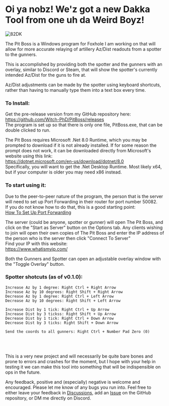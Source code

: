 Oi ya nobz! We'z got a new Dakka Tool from one uh da Weird Boyz!
======

![82DK](https://github.com/user-attachments/assets/e51c404e-2b40-4184-85b7-e6c2132cebc1)

The Pit Boss is a Windows program for Foxhole I am working on that will allow for more accurate relaying of artillery Az/Dist readouts from a spotter to the gunners.</br>

This is accomplished by providing both the spotter and the gunners with an overlay, similar to Discord or Steam, that will show the spotter's currently intended Az/Dist for the guns to fire at.</br>

Az/Dist adjustments can be made by the spotter using keyboard shortcuts, rather than having to manually type them into a text box every time.</br>

### To Install:
Get the pre-release version from my GitHub repository here: </br>
https://github.com/Witch-PhD/PitBoss/releases </br>
The program is set up so that there is only one file, PitBoss.exe, that can be double clicked to run.

The Pit Boss requires Microsoft .Net 8.0 Runtime, which you may be prompted to download if it is not already installed.
If for some reason the prompt does not work, it can be downloaded directly from Microsoft's website using this link:</br>
https://dotnet.microsoft.com/en-us/download/dotnet/8.0 </br>
Specifically, you will want to get the .Net Desktop Runtime. Most likely x64, but if your computer is older you may need x86 instead.

### To start using it:
Due to the peer-to-peer nature of the program, the person that is the server will need to set up Port Forwarding in their router for port number 50082.</br>
If you do not know how to do that, this is a good starting point:</br>
[How To Set Up Port Forwarding](https://support.source-elements.com/source-elements/step-by-step-port-forwarding-guide)

The server (could be anyone, spotter or gunner) will open The Pit Boss, and click on the "Start as Server" button on the Options tab.
Any clients wishing to join will open their own copies of The Pit Boss and enter the IP address of the person who is the server then click "Connect To Server"</br>
Find your IP with this website:</br>
https://www.whatismyip.com/

Both the Gunners and Spotter can open an adjustable overlay window with the "Toggle Overlay" button.

### Spotter shotcuts (as of v0.1.0):
```
Increase Az by 1 degree: Right Ctrl + Right Arrow
Increase Az by 10 degrees: Right Shift + Right Arrow
Decrease Az by 1 degree: Right Ctrl + Left Arrow
Decrease Az by 10 degrees: Right Shift + Left Arrow

Increase Dist by 1 tick: Right Ctrl + Up Arrow
Increase Dist by 3 tickss: Right Shift + Up Arrow
Decrease Dist by 1 tick: Right Ctrl + Down Arrow
Decrease Dist by 3 ticks: Right Shift + Down Arrow

Send the coords to all gunners: Right Ctrl + Number Pad Zero (0)
```
</br>
</br>

This is a very new project and will necessarily be quite bare bones and prone to errors and crashes for the moment, but I hope with your help in testing it we can make this tool into something that will be indispensible on ops in the future.

Any feedback, positive and (especially) negative is welcome and encouraged. Please let me know of any bugs you run into. Feel free to either leave your feedback in [Discussions](https://github.com/Witch-PhD/PitBoss/discussions), add an [Issue](https://github.com/Witch-PhD/PitBoss/issues) on the GitHub repository, or DM me directly on Discord.
